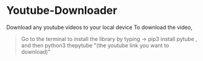 # Youtube-Downloader
Download any youtube videos to your local device 
To download the video, 
  >Go to the terminal to install the library by typing  -> pip3 install pytube , and then 
                          python3 thepytube "(the youtube link you want to download)"

